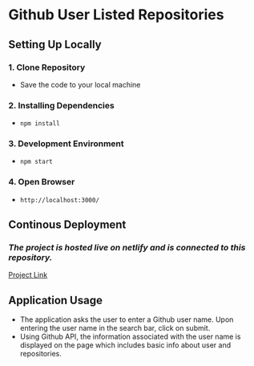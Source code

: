 # Github User Listed Repositories

## Setting Up Locally

### 1. Clone Repository
- Save the code to your local machine

### 2. Installing Dependencies
- `npm install`

### 3. Development Environment
- `npm start`

### 4. Open Browser
- `http://localhost:3000/`


## Continous Deployment

### *The project is hosted live on netlify and is connected to this repository.*
[Project Link](https://github-repo-listing-page.netlify.app/)

## Application Usage
- The application asks the user to enter a Github user name. Upon entering the user name in the search bar, click on submit.
- Using Github API, the information associated with the user name is displayed on the page which includes basic info about user and repositories.
